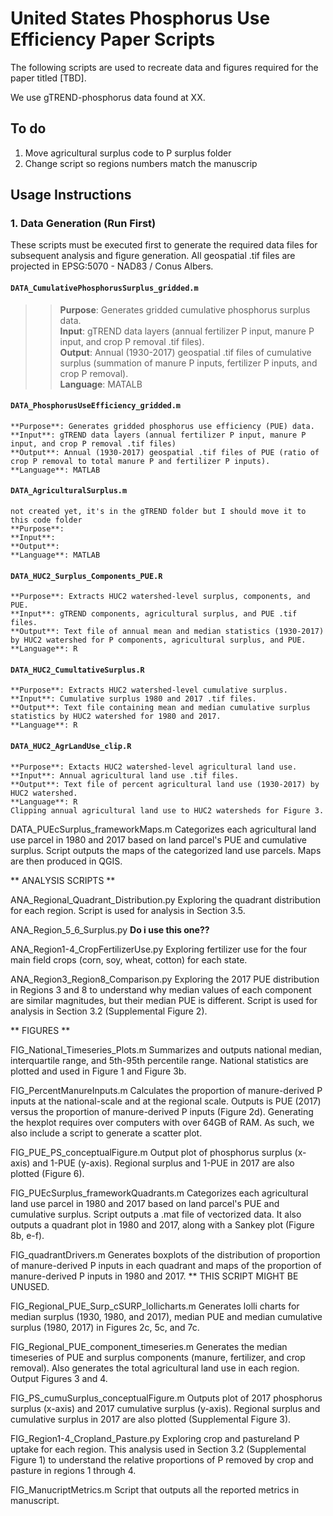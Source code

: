 # United States Phosphorus Use Efficiency Paper Scripts

The following scripts are used to recreate data and figures required for the paper titled [TBD]. 

We use gTREND-phosphorus data found at XX. 

## To do
1. Move agricultural surplus code to P surplus folder
2. Change script so regions numbers match the manuscrip

## Usage Instructions

### 1. Data Generation (Run First)

These scripts must be executed first to generate the required data files for subsequent analysis and figure generation. All geospatial .tif files are projected in EPSG:5070 - NAD83 / Conus Albers.

#### `DATA_CumulativePhosphorusSurplus_gridded.m`
>> **Purpose**: Generates gridded cumulative phosphorus surplus data.  
>> **Input**: gTREND data layers (annual fertilizer P input, manure P input, and crop P removal .tif files).  
>> **Output**: Annual (1930-2017) geospatial .tif files of cumulative surplus (summation of manure P inputs, fertilizer P inputs, and crop P removal).  
>> **Language**: MATALB  

#### `DATA_PhosphorusUseEfficiency_gridded.m`
	**Purpose**: Generates gridded phosphorus use efficiency (PUE) data.
	**Input**: gTREND data layers (annual fertilizer P input, manure P input, and crop P removal .tif files)
	**Output**: Annual (1930-2017) geospatial .tif files of PUE (ratio of crop P removal to total manure P and fertilizer P inputs). 
	**Language**: MATLAB

#### `DATA_AgriculturalSurplus.m`
	not created yet, it's in the gTREND folder but I should move it to this code folder
	**Purpose**:
	**Input**:
	**Output**:
	**Language**: MATLAB

#### `DATA_HUC2_Surplus_Components_PUE.R`
	**Purpose**: Extracts HUC2 watershed-level surplus, components, and PUE. 
	**Input**: gTREND components, agricultural surplus, and PUE .tif files. 
	**Output**: Text file of annual mean and median statistics (1930-2017) by HUC2 watershed for P components, agricultural surplus, and PUE.
	**Language**: R
	
#### `DATA_HUC2_CumultativeSurplus.R`
	**Purpose**: Extracts HUC2 watershed-level cumulative surplus.
	**Input**: Cumulative surplus 1980 and 2017 .tif files.
	**Output**: Text file containing mean and median cumulative surplus statistics by HUC2 watershed for 1980 and 2017.
	**Language**: R

#### `DATA_HUC2_AgrLandUse_clip.R`
	**Purpose**: Extacts HUC2 watershed-level agricultural land use.
	**Input**: Annual agricultural land use .tif files. 
	**Output**: Text file of percent agricultural land use (1930-2017) by HUC2 watershed. 
	**Language**: R
	Clipping annual agricultural land use to HUC2 watersheds for Figure 3.

DATA_PUEcSurplus_frameworkMaps.m
	Categorizes each agricultural land use parcel in 1980 and 2017 based on land parcel's PUE and cumulative surplus. Script outputs the maps of the categorized land use parcels. Maps are then produced in QGIS.

** ANALYSIS SCRIPTS **

ANA_Regional_Quadrant_Distribution.py
	Exploring the quadrant distribution for each region. Script is used for analysis in Section 3.5. 

ANA_Region_5_6_Surplus.py
	**Do i use this one??**

ANA_Region1-4_CropFertilizerUse.py
	Exploring fertilizer use for the four main field crops (corn, soy, wheat, cotton) for each state. 

ANA_Region3_Region8_Comparison.py
	Exploring the 2017 PUE distribution in Regions 3 and 8 to understand why median values of each component are similar magnitudes, but their median PUE is different. Script is used for analysis in Section 3.2 (Supplemental Figure 2). 

** FIGURES **

FIG_National_Timeseries_Plots.m
	Summarizes and outputs national median, interquartile range, and 5th-95th percentile range. National statistics are plotted and used in Figure 1 and Figure 3b. 

FIG_PercentManureInputs.m
	Calculates the proportion of manure-derived P inputs at the national-scale and at the regional scale. Outputs is PUE (2017) versus the proportion of manure-derived P inputs (Figure 2d). Generating the hexplot requires over computers with over 64GB of RAM. As such, we also include a script to generate a scatter plot. 

FIG_PUE_PS_conceptualFigure.m
	Output plot of phosphorus surplus (x-axis) and 1-PUE (y-axis). Regional surplus and 1-PUE in 2017 are also plotted (Figure 6). 

FIG_PUEcSurplus_frameworkQuadrants.m
	Categorizes each agricultural land use parcel in 1980 and 2017 based on land parcel's PUE and cumulative surplus. Script outputs a .mat file of vectorized data. It also outputs a quadrant plot in 1980 and 2017, along with a Sankey plot (Figure 8b, e-f).

FIG_quadrantDrivers.m
	Generates boxplots of the distribution of proportion of manure-derived P inputs in each quadrant and maps of the proportion of manure-derived P inputs in 1980 and 2017. 
	** THIS SCRIPT MIGHT BE UNUSED. 

FIG_Regional_PUE_Surp_cSURP_lollicharts.m
	Generates lolli charts for median surplus (1930, 1980, and 2017), median PUE and median cumulative surplus (1980, 2017) in Figures 2c, 5c, and 7c.

FIG_Regional_PUE_component_timeseries.m
	Generates the median timeseries of PUE and surplus components (manure, fertilizer, and crop removal). Also generates the total agricultural land use in each region. Output Figures 3 and 4. 

FIG_PS_cumuSurplus_conceptualFigure.m
	Outputs plot of 2017 phosphorus surplus (x-axis) and 2017 cumulative surplus (y-axis). Regional surplus and cumulative surplus in 2017 are also plotted (Supplemental Figure 3).

FIG_Region1-4_Cropland_Pasture.py
	Exploring crop and pastureland P uptake for each region. This analysis used in Section 3.2 (Supplemental Figure 1) to understand the relative proportions of P removed by crop and pasture in regions 1 through 4.

FIG_ManucriptMetrics.m
	Script that outputs all the reported metrics in manuscript. 